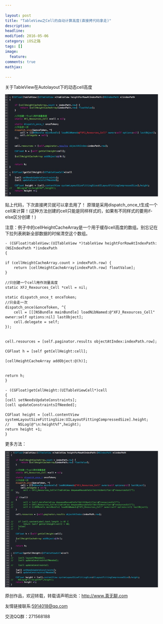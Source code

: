 ```yaml
---

layout: post
title: "TableView之Cell的自动计算高度(直接拷代码拿走)"
description: 
headline: 
modified: 2016-05-06
category: iOS之路
tags: []
image: 
  feature: 
comments: true
mathjax:
 
---
```


关于TableView在Autolayout下的动态cell高度

![](/images/tableViewCellHeight/1.png)

贴上代码，下次直接拷贝就可以拿去用了！
原理是采用dispatch_once_t生成一个cell来计算！(这种方法创建的cell只能是同样样式的，如果有不同样式的要用if-else区分创建！)

注意：例子中的cellHeightCacheArray是一个用于缓存cell高度的数组。别忘记在下拉列表刷新全部数据的时候清空这个数组。


	- (CGFloat)tableView:(UITableView *)tableView heightForRowAtIndexPath:(NSIndexPath *)indexPath
	{
    
    if (cellHeightCacheArray.count > indexPath.row) {
        return [cellHeightCacheArray[indexPath.row] floatValue];
    }
    
    //只创建一个cell用作测量高度
    static XFJ_Rexources_Cell *cell = nil;
    
    static dispatch_once_t onceToken;
    //只会走一次
    dispatch_once(&onceToken, ^{
        cell = [[[NSBundle mainBundle] loadNibNamed:@"XFJ_Rexources_Cell" owner:self options:nil] lastObject];
        cell.delegate = self;
    });
    
    
    cell.resources = [self.paginator.results objectAtIndex:indexPath.row];
    
    CGFloat h = [self getCellHeight:cell];
    
    [cellHeightCacheArray addObject:@(h)];
    
    
    return h;
	}

	- (CGFloat)getCellHeight:(UITableViewCell*)cell
	{
    [cell setNeedsUpdateConstraints];
    [cell updateConstraintsIfNeeded];
    
    CGFloat height = [cell.contentView systemLayoutSizeFittingSize:UILayoutFittingCompressedSize].height;
	//    NSLog(@"\n:height%f",height);
    return height +1;
	}
	
	
更多方法：

![](/images/tableViewCellHeight/2.jpg)

原创作品，欢迎转载，转载请声明出处：http://www.真无聊.com

友情链接联系:5914018@qq.com

交流QQ群：271568188